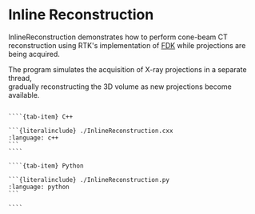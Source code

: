 # Inline Reconstruction

InlineReconstruction demonstrates how to perform cone-beam CT reconstruction using
RTK's implementation of [FDK](https://doi.org/10.1364/JOSAA.1.000612) while
projections are being acquired.

The program simulates the acquisition of X-ray projections in a separate thread,  
gradually reconstructing the 3D volume as new projections become available.


`````{tab-set}

````{tab-item} C++

```{literalinclude} ./InlineReconstruction.cxx
:language: c++
```
````

````{tab-item} Python

```{literalinclude} ./InlineReconstruction.py
:language: python
```

````
`````

